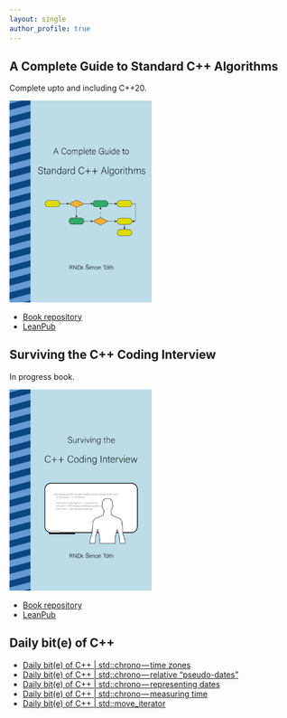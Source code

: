 ```yaml
---
layout: single
author_profile: true
---
```


## A Complete Guide to Standard C++ Algorithms

Complete upto and including C++20.

[<img src="assets/images/book_algorithms_cover.png" width="50%">](https://leanpub.com/cpp-algorithms-guide)

- [Book repository](https://github.com/HappyCerberus/book-cpp-algorithms)
- [LeanPub](https://leanpub.com/cpp-algorithms-guide)

## Surviving the C++ Coding Interview

In progress book.

[<img src="assets/images/book_coding_interview_cover.png" width="50%">](https://leanpub.com/cpp-coding-interview)

- [Book repository](https://leanpub.com/cpp-coding-interview)
- [LeanPub](https://leanpub.com/cpp-coding-interview)

## Daily bit(e) of C++

<ul>
<!-- SUBSTACK:START --><li><a href="https://medium.com/@simontoth/daily-bit-e-of-c-std-chrono-time-zones-6397b77e4761?source=rss-1e1de1006a93------2">Daily bit&lpar;e&rpar; of C++ | std::chrono — time zones</a></li><li><a href="https://medium.com/@simontoth/daily-bit-e-of-c-std-chrono-relative-pseudo-dates-c66926b7283b?source=rss-1e1de1006a93------2">Daily bit&lpar;e&rpar; of C++ | std::chrono — relative “pseudo-dates”</a></li><li><a href="https://medium.com/@simontoth/daily-bit-e-of-c-std-chrono-representing-dates-04bcde946879?source=rss-1e1de1006a93------2">Daily bit&lpar;e&rpar; of C++ | std::chrono — representing dates</a></li><li><a href="https://medium.com/@simontoth/daily-bit-e-of-c-std-chrono-measuring-time-37070027c66f?source=rss-1e1de1006a93------2">Daily bit&lpar;e&rpar; of C++ | std::chrono — measuring time</a></li><li><a href="https://medium.com/@simontoth/daily-bit-e-of-c-std-move-iterator-d59ae67160ec?source=rss-1e1de1006a93------2">Daily bit&lpar;e&rpar; of C++ | std::move_iterator</a></li><!-- SUBSTACK:END -->
</ul>